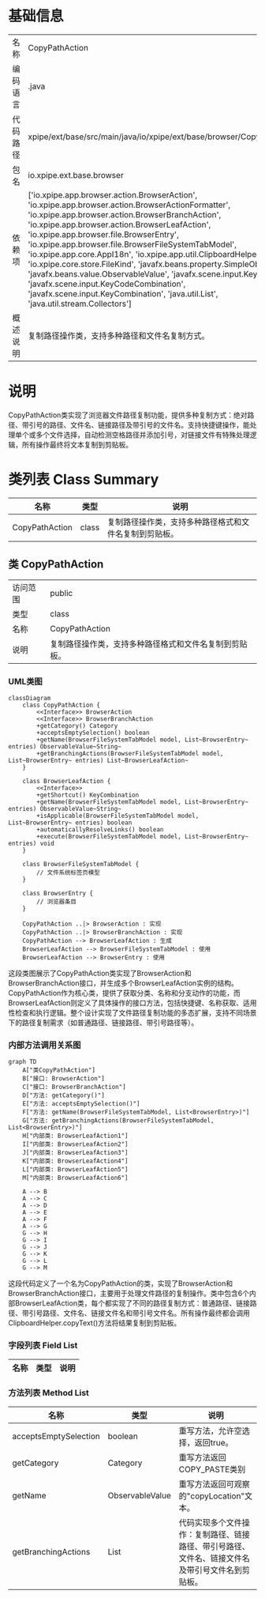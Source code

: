 # 基础信息

|      |      |
|------|------|
| 名称 | CopyPathAction |
| 编码语言 | .java |
| 代码路径 | xpipe/ext/base/src/main/java/io/xpipe/ext/base/browser/CopyPathAction.java |
| 包名 | io.xpipe.ext.base.browser |
| 依赖项 | ['io.xpipe.app.browser.action.BrowserAction', 'io.xpipe.app.browser.action.BrowserActionFormatter', 'io.xpipe.app.browser.action.BrowserBranchAction', 'io.xpipe.app.browser.action.BrowserLeafAction', 'io.xpipe.app.browser.file.BrowserEntry', 'io.xpipe.app.browser.file.BrowserFileSystemTabModel', 'io.xpipe.app.core.AppI18n', 'io.xpipe.app.util.ClipboardHelper', 'io.xpipe.core.store.FileKind', 'javafx.beans.property.SimpleObjectProperty', 'javafx.beans.value.ObservableValue', 'javafx.scene.input.KeyCode', 'javafx.scene.input.KeyCodeCombination', 'javafx.scene.input.KeyCombination', 'java.util.List', 'java.util.stream.Collectors'] |
| 概述说明 | 复制路径操作类，支持多种路径和文件名复制方式。 |

# 说明

CopyPathAction类实现了浏览器文件路径复制功能，提供多种复制方式：绝对路径、带引号的路径、文件名、链接路径及带引号的文件名。支持快捷键操作，能处理单个或多个文件选择，自动检测空格路径并添加引号，对链接文件有特殊处理逻辑，所有操作最终将文本复制到剪贴板。

# 类列表 Class Summary

| 名称   | 类型  | 说明 |
|-------|------|-------------|
| CopyPathAction | class | 复制路径操作类，支持多种路径格式和文件名复制到剪贴板。 |



## 类 CopyPathAction

|      |      |
|------|------|
| 访问范围 | public |
| 类型 | class |
| 名称 | CopyPathAction |
| 说明 | 复制路径操作类，支持多种路径格式和文件名复制到剪贴板。 |


### UML类图

```mermaid
classDiagram
    class CopyPathAction {
        <<Interface>> BrowserAction
        <<Interface>> BrowserBranchAction
        +getCategory() Category
        +acceptsEmptySelection() boolean
        +getName(BrowserFileSystemTabModel model, List~BrowserEntry~ entries) ObservableValue~String~
        +getBranchingActions(BrowserFileSystemTabModel model, List~BrowserEntry~ entries) List~BrowserLeafAction~
    }

    class BrowserLeafAction {
        <<Interface>>
        +getShortcut() KeyCombination
        +getName(BrowserFileSystemTabModel model, List~BrowserEntry~ entries) ObservableValue~String~
        +isApplicable(BrowserFileSystemTabModel model, List~BrowserEntry~ entries) boolean
        +automaticallyResolveLinks() boolean
        +execute(BrowserFileSystemTabModel model, List~BrowserEntry~ entries) void
    }

    class BrowserFileSystemTabModel {
        // 文件系统标签页模型
    }

    class BrowserEntry {
        // 浏览器条目
    }

    CopyPathAction ..|> BrowserAction : 实现
    CopyPathAction ..|> BrowserBranchAction : 实现
    CopyPathAction --> BrowserLeafAction : 生成
    BrowserLeafAction --> BrowserFileSystemTabModel : 使用
    BrowserLeafAction --> BrowserEntry : 使用
```

这段类图展示了CopyPathAction类实现了BrowserAction和BrowserBranchAction接口，并生成多个BrowserLeafAction实例的结构。CopyPathAction作为核心类，提供了获取分类、名称和分支动作的功能，而BrowserLeafAction则定义了具体操作的接口方法，包括快捷键、名称获取、适用性检查和执行逻辑。整个设计实现了文件路径复制功能的多态扩展，支持不同场景下的路径复制需求（如普通路径、链接路径、带引号路径等）。


### 内部方法调用关系图

```mermaid
graph TD
    A["类CopyPathAction"]
    B["接口: BrowserAction"]
    C["接口: BrowserBranchAction"]
    D["方法: getCategory()"]
    E["方法: acceptsEmptySelection()"]
    F["方法: getName(BrowserFileSystemTabModel, List<BrowserEntry>)"]
    G["方法: getBranchingActions(BrowserFileSystemTabModel, List<BrowserEntry>)"]
    H["内部类: BrowserLeafAction1"]
    I["内部类: BrowserLeafAction2"]
    J["内部类: BrowserLeafAction3"]
    K["内部类: BrowserLeafAction4"]
    L["内部类: BrowserLeafAction5"]
    M["内部类: BrowserLeafAction6"]

    A --> B
    A --> C
    A --> D
    A --> E
    A --> F
    A --> G
    G --> H
    G --> I
    G --> J
    G --> K
    G --> L
    G --> M
```

这段代码定义了一个名为CopyPathAction的类，实现了BrowserAction和BrowserBranchAction接口，主要用于处理文件路径的复制操作。类中包含6个内部BrowserLeafAction类，每个都实现了不同的路径复制方式：普通路径、链接路径、带引号路径、文件名、链接文件名和带引号文件名。所有操作最终都会调用ClipboardHelper.copyText()方法将结果复制到剪贴板。

### 字段列表 Field List

| 名称  | 类型  | 说明 |
|-------|-------|------|

### 方法列表 Method List

| 名称  | 类型  | 说明 |
|-------|-------|------|
| acceptsEmptySelection | boolean | 重写方法，允许空选择，返回true。 |
| getCategory | Category | 重写方法返回COPY_PASTE类别 |
| getName | ObservableValue<String> | 重写方法返回可观察的"copyLocation"文本。 |
| getBranchingActions | List<BrowserLeafAction> | 代码实现多个文件操作：复制路径、链接路径、带引号路径、文件名、链接文件名及带引号文件名到剪贴板。 |




